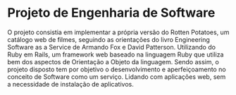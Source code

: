 # Projeto de Engenharia de Software

O projeto consistia em implementar a própria versão do Rotten Potatoes, um catálogo web de filmes, seguindo as orientações do livro Engineering Software as a Service de Armando Fox e David Patterson.
Utilizando do Ruby em Rails, um framework web baseado na linguagem Ruby que utiliza bem dos aspectos de Orientação a Objeto da linguagem. Sendo assim, o projeto disposto tem por objetivo o desenvolvimento e aperfeiçoamento no conceito de Software como um serviço. Lidando com aplicações web, sem a necessidade de instalação de aplicativos.

